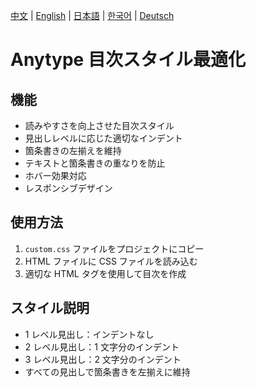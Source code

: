 [中文](../README.md) | [English](README_en-US.md) | [日本語](README_ja-JP.md) | [한국어](README_ko-KR.md) | [Deutsch](README_de-DE.md)

# Anytype 目次スタイル最適化

## 機能
- 読みやすさを向上させた目次スタイル
- 見出しレベルに応じた適切なインデント
- 箇条書きの左揃えを維持
- テキストと箇条書きの重なりを防止
- ホバー効果対応
- レスポンシブデザイン

## 使用方法
1. `custom.css` ファイルをプロジェクトにコピー
2. HTML ファイルに CSS ファイルを読み込む
3. 適切な HTML タグを使用して目次を作成

## スタイル説明
- 1 レベル見出し：インデントなし
- 2 レベル見出し：1 文字分のインデント
- 3 レベル見出し：2 文字分のインデント
- すべての見出しで箇条書きを左揃えに維持 